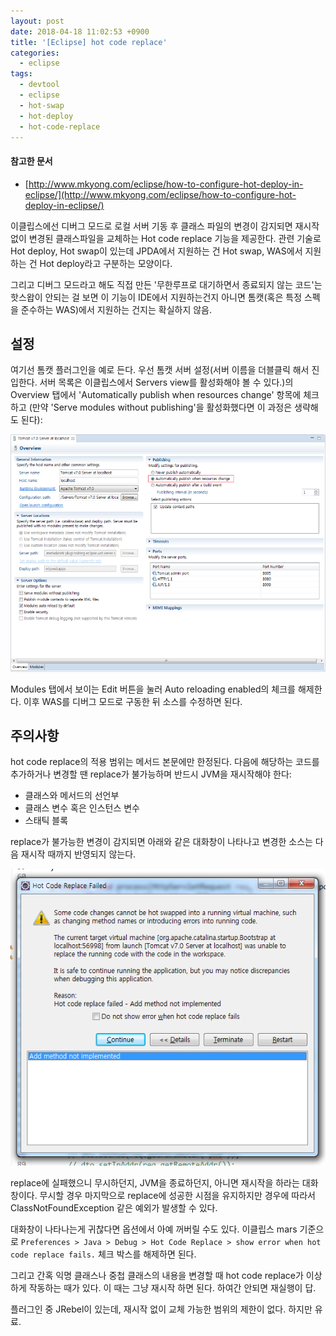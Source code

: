 ```yaml
---
layout: post
date: 2018-04-18 11:02:53 +0900
title: '[Eclipse] hot code replace'
categories:
  - eclipse
tags:
  - devtool
  - eclipse
  - hot-swap
  - hot-deploy
  - hot-code-replace
---
```


#### 참고한 문서

- [http://www.mkyong.com/eclipse/how-to-configure-hot-deploy-in-eclipse/](http://www.mkyong.com/eclipse/how-to-configure-hot-deploy-in-eclipse/)

이클립스에선 디버그 모드로 로컬 서버 기동 후 클래스 파일의 변경이 감지되면 재시작 없이 변경된 클래스파일을 교체하는 Hot code replace 기능을 제공한다. 관련 기술로 Hot deploy, Hot swap이 있는데 JPDA에서 지원하는 건 Hot swap, WAS에서 지원하는 건 Hot deploy라고 구분하는 모양이다.

그리고 디버그 모드라고 해도 직접 만든 '무한루프로 대기하면서 종료되지 않는 코드'는 핫스왑이 안되는 걸 보면 이 기능이 IDE에서 지원하는건지 아니면 톰캣(혹은 특정 스펙을 준수하는 WAS)에서 지원하는 건지는 확실하지 않음.


## 설정

여기선 톰캣 플러그인을 예로 든다. 우선 톰캣 서버 설정(서버 이름을 더블클릭 해서 진입한다. 서버 목록은 이클립스에서 Servers view를 활성화해야 볼 수 있다.)의 Overview 탭에서 'Automatically publish when resources change' 항목에 체크하고 (만약 'Serve modules without publishing'을 활성화했다면 이 과정은 생략해도 된다):

![](/images/hot-code-replace-1.png)

Modules 탭에서 보이는 Edit 버튼을 눌러 Auto reloading enabled의 체크를 해제한다.
이후 WAS를 디버그 모드로 구동한 뒤 소스를 수정하면 된다.


## 주의사항

hot code replace의 적용 범위는 메서드 본문에만 한정된다. 다음에 해당하는 코드를 추가하거나 변경할 땐 replace가 불가능하며 반드시 JVM을 재시작해야 한다:

- 클래스와 메서드의 선언부
- 클래스 변수 혹은 인스턴스 변수
- 스태틱 블록

replace가 불가능한 변경이 감지되면 아래와 같은 대화창이 나타나고 변경한 소스는 다음 재시작 때까지 반영되지 않는다.

![](/images/hot-code-replace-2.png)

replace에 실패했으니 무시하던지, JVM을 종료하던지, 아니면 재시작을 하라는 대화창이다. 무시할 경우 마지막으로 replace에 성공한 시점을 유지하지만 경우에 따라서 ClassNotFoundException 같은 예외가 발생할 수 있다.

대화창이 나타나는게 귀찮다면 옵션에서 아예 꺼버릴 수도 있다. 이클립스 mars 기준으로 `Preferences > Java > Debug > Hot Code Replace > show error when hot code replace fails.` 체크 박스를 해제하면 된다.

그리고 간혹 익명 클래스나 중첩 클래스의 내용을 변경할 때 hot code replace가 이상하게 작동하는 때가 있다. 이 때는 그냥 재시작 하면 된다. 하여간 안되면 재실행이 답.

플러그인 중 JRebel이 있는데, 재시작 없이 교체 가능한 범위의 제한이 없다. 하지만 유료.
